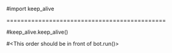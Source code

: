 #import keep_alive

=============================================

#keep_alive.keep_alive()

#<This order should be in front of bot.run()>
